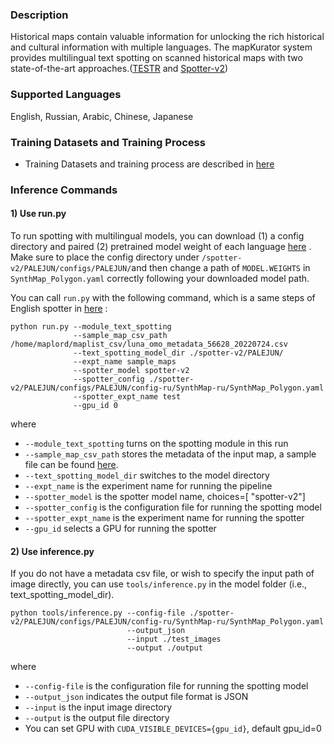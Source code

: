 

### Description 

Historical maps contain valuable information for unlocking the rich historical and cultural information with multiple languages. The mapKurator system provides multilingual text spotting on scanned historical maps with two state-of-the-art approaches.(<a href="https://github.com/mlpc-ucsd/TESTR" target="_blank">TESTR</a> and <a href="https://knowledge-computing.github.io/mapkurator-doc/#/docs/modules/spot" target="_blank"> Spotter-v2</a>) 

### Supported Languages
English, Russian, Arabic, Chinese, Japanese


### Training Datasets and Training Process
- Training Datasets and training process are described in <a href="https://knowledge-computing.github.io/mapkurator-doc/#/docs/modules/spot" target="_blank">here</a> 

### Inference Commands 

#### 1) Use run.py 

To run spotting with multilingual models, you can download (1) a config directory and paired (2) pretrained model weight of each language <a href="https://github.com/knowledge-computing/mapkurator-spotter" target="_blank">here</a> . Make sure to place the config directory under `/spotter-v2/PALEJUN/configs/PALEJUN/`and then change a path of `MODEL.WEIGHTS` in `SynthMap_Polygon.yaml` correctly following your downloaded model path. 

You can call `run.py` with the following command, which is a same steps of English spotter in <a href="https://knowledge-computing.github.io/mapkurator-doc/#/docs/modules/spot" target="_blank">here</a> : 

```
python run.py --module_text_spotting 
              --sample_map_csv_path /home/maplord/maplist_csv/luna_omo_metadata_56628_20220724.csv
              --text_spotting_model_dir ./spotter-v2/PALEJUN/
              --expt_name sample_maps 
              --spotter_model spotter-v2
              --spotter_config ./spotter-v2/PALEJUN/configs/PALEJUN/config-ru/SynthMap-ru/SynthMap_Polygon.yaml
              --spotter_expt_name test
              --gpu_id 0
```

where

* `--module_text_spotting` turns on the spotting module in this run
* `--sample_map_csv_path` stores the metadata of the input map, a sample file can be found [here](https://drive.google.com/drive/folders/1Nby1JaIzNSwrGtGFn5Af0VL5y3TGLZGQ). 
* `--text_spotting_model_dir` switches to the model directory
* `--expt_name` is the experiment name for running the pipeline
* `--spotter_model` is the spotter model name, choices=[ "spotter-v2"]
* `--spotter_config` is the configuration file for running the spotting model
* `--spotter_expt_name` is the experiment name for running the spotter
* `--gpu_id` selects a GPU for running the spotter


#### 2) Use inference.py

If you do not have a metadata csv file, or wish to specify the input path of image directly, you can use `tools/inference.py` in the model folder (i.e., text_spotting_model_dir). 

```
python tools/inference.py --config-file ./spotter-v2/PALEJUN/configs/PALEJUN/config-ru/SynthMap-ru/SynthMap_Polygon.yaml
                          --output_json 
                          --input ./test_images
                          --output ./output

```
where

* `--config-file` is the configuration file for running the spotting model
* `--output_json` indicates the output file format is JSON
* `--input` is the input image directory
* `--output` is the output file directory
* You can set GPU with `CUDA_VISIBLE_DEVICES={gpu_id}`, default gpu_id=0

  

